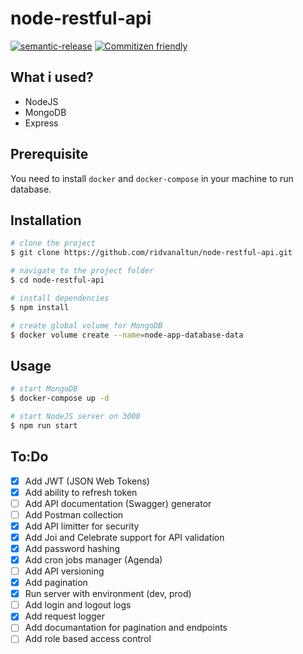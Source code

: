 # node-restful-api

[![semantic-release](https://img.shields.io/badge/%20%20%F0%9F%93%A6%F0%9F%9A%80-semantic--release-e10079.svg)](https://github.com/semantic-release/semantic-release) [![Commitizen friendly](https://img.shields.io/badge/commitizen-friendly-brightgreen.svg)](http://commitizen.github.io/cz-cli/)

## What i used?

- NodeJS
- MongoDB
- Express

## Prerequisite

You need to install `docker` and `docker-compose` in your machine to run database.

## Installation

```bash
# clone the project
$ git clone https://github.com/ridvanaltun/node-restful-api.git

# navigate to the project folder
$ cd node-restful-api

# install dependencies
$ npm install

# create global volume for MongoDB
$ docker volume create --name=node-app-database-data
```

## Usage

```bash
# start MongoDB
$ docker-compose up -d

# start NodeJS server on 3000
$ npm run start
```

## To:Do

- [x] Add JWT (JSON Web Tokens)
- [x] Add ability to refresh token
- [ ] Add API documentation (Swagger) generator
- [ ] Add Postman collection
- [x] Add API limitter for security
- [x] Add Joi and Celebrate support for API validation
- [x] Add password hashing
- [x] Add cron jobs manager (Agenda)
- [ ] Add API versioning
- [x] Add pagination
- [x] Run server with environment (dev, prod)
- [ ] Add login and logout logs
- [x] Add request logger
- [ ] Add documantation for pagination and endpoints
- [ ] Add role based access control
